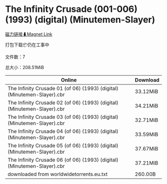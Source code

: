 # The Infinity Crusade (001-006) (1993) (digital) (Minutemen-Slayer)

[磁力链接⬇Magnet Link](magnet:?xt=urn:btih:270977756b36eab594d2aad2b5d418945e6c64ec&dn=The%20Infinity%20Crusade%20%28001-006%29%20%281993%29%20%28digital%29%20%28Minutemen-Slayer%29)

打包下载📦仍在工事中

文件数：7

总大小：208.51MiB

Online | Download
--- | ---
The Infinity Crusade 01 (of 06) (1993) (digital) (Minutemen-Slayer).cbr | 33.12MiB
The Infinity Crusade 02 (of 06) (1993) (digital) (Minutemen-Slayer).cbr | 34.21MiB
The Infinity Crusade 03 (of 06) (1993) (digital) (Minutemen-Slayer).cbr | 32.71MiB
The Infinity Crusade 04 (of 06) (1993) (digital) (Minutemen-Slayer).cbr | 33.59MiB
The Infinity Crusade 05 (of 06) (1993) (digital) (Minutemen-Slayer).cbr | 37.67MiB
The Infinity Crusade 06 (of 06) (1993) (digital) (Minutemen-Slayer).cbr | 37.21MiB
downloaded from worldwidetorrents.eu.txt | 260.00B